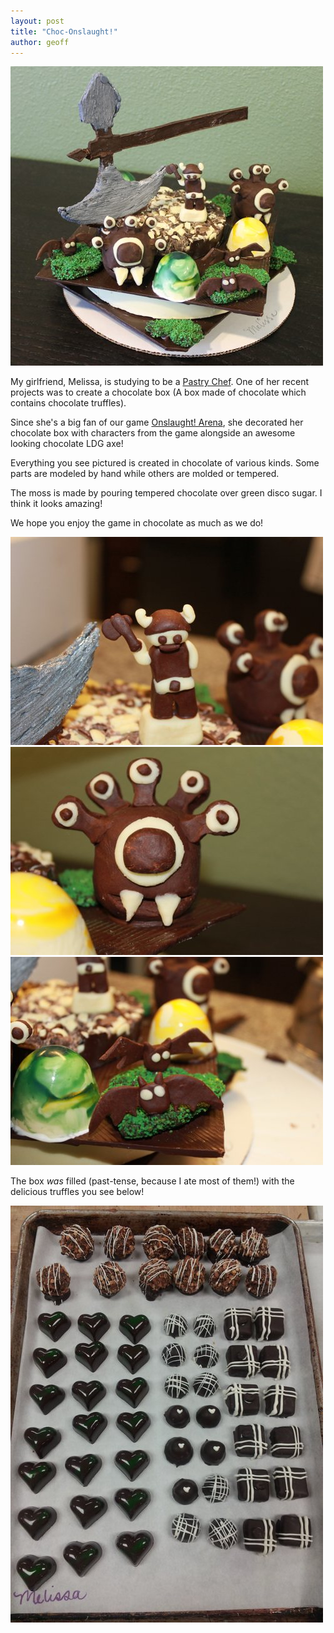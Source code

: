 ```yaml
---
layout: post
title: "Choc-Onslaught!"
author: geoff
---
```


<div class="full-frame">
	<a href="/media/images/posts/choconslaught/choconslaught_1.jpg">
		<img alt="Onslaught! in chocolate"
			src="/media/images/posts/choconslaught/choconslaught_1_thumb.jpg">
	</a>
</div>

My girlfriend, Melissa, is studying to be a [Pastry Chef][1]. One of her recent projects was to create a chocolate box (A box made of chocolate which contains chocolate truffles).

Since she's a big fan of our game [Onslaught! Arena][2], she decorated her chocolate box with characters from the game alongside an awesome looking chocolate LDG axe!

Everything you see pictured is created in chocolate of various kinds. Some parts are modeled by hand while others are molded or tempered.

The moss is made by pouring tempered chocolate over green disco sugar. I think it looks amazing!

We hope you enjoy the game in chocolate as much as we do!

<div class="full-frame">
	<a href="/media/images/posts/choconslaught/choco_xam.jpg">
		<img alt="Onslaught! in chocolate"
			src="/media/images/posts/choconslaught/choco_xam_thumb.jpg">
	</a>
</div>

<div class="full-frame">
	<a href="/media/images/posts/choconslaught/choco_beholder.jpg">
		<img alt="Onslaught! in chocolate"
			src="/media/images/posts/choconslaught/choco_beholder_thumb.jpg">
	</a>
</div>

<div class="full-frame">
	<a href="/media/images/posts/choconslaught/choco_bats.jpg">
		<img alt="Onslaught! in chocolate"
			src="/media/images/posts/choconslaught/choco_bats_thumb.jpg">
	</a>
</div>

The box *was* filled (past-tense, because I ate most of them!) with the delicious truffles you see below!

<div class="full-frame">
	<a href="/media/images/posts/choconslaught/truffles.jpg">
		<img alt="Onslaught! in chocolate"
			src="/media/images/posts/choconslaught/truffles_thumb.jpg">
	</a>
</div>

[1]: http://en.wikipedia.org/wiki/Pastry_chef
[2]: /onslaught_arena/
